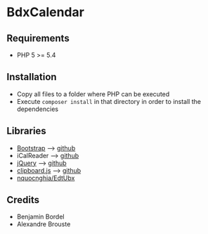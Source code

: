 # BdxCalendar

## Requirements
  - PHP 5 >= 5.4

## Installation
  - Copy all files to a folder where PHP can be executed
  - Execute `composer install` in that directory in order to install the dependencies

## Libraries
  - [Bootstrap](https://getbootstrap.com) --> [github](https://github.com/twbs/bootstrap)
  - iCalReader --> [github](https://github.com/johngrogg/ics-parser/)
  - [jQuery](https://jquery.com/) --> [github](https://github.com/jquery/jquery)
  - [clipboard.js](https://clipboardjs.com/) --> [github](https://github.com/zenorocha/clipboard.js/)
  - [nquocnghia/EdtUbx](https://github.com/nquocnghia/EdtUbx)

## Credits
  - Benjamin Bordel
  - Alexandre Brouste
  
